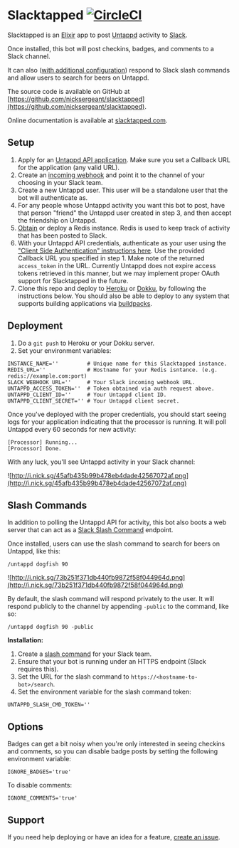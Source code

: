 # Slacktapped [![CircleCI](https://circleci.com/gh/nicksergeant/slacktapped.svg?style=svg)](https://circleci.com/gh/nicksergeant/slacktapped)

Slacktapped is an <a href="http://elixir-lang.org/">Elixir</a> app to post <a href="https://untappd.com/">Untappd</a> activity to <a href="https://slack.com/">Slack</a>.

Once installed, this bot will post checkins, badges, and comments to a Slack
channel.

It can also (<a href="#slash-commands">with additional configuration</a>)
respond to Slack slash commands and allow users to search for beers on Untappd.

The source code is available on GitHub at [https://github.com/nicksergeant/slacktapped](https://github.com/nicksergeant/slacktapped).

Online documentation is available at [slacktapped.com](http://slacktapped.com).

## Setup

1. Apply for an <a href="https://untappd.com/api/">Untappd API application</a>.
   Make sure you set a Callback URL for the application (any valid URL).
2. Create an <a href="https://api.slack.com/incoming-webhooks">incoming webhook</a>
   and point it to the channel of your choosing in your Slack team.
3. Create a new Untappd user. This user will be a standalone user that the bot
   will authenticate as.
4. For any people whose Untappd activity you want this bot to post, have that
   person "friend" the Untappd user created in step 3, and then accept the
   friendship on Untappd.
5. <a href="https://redislabs.com/redis-cloud">Obtain</a> or deploy a Redis
   instance. Redis is used to keep track of activity that has been posted to
   Slack.
6. With your Untappd API credentials, authenticate as your user using the
   <a href="https://untappd.com/api/docs#authentication">"Client Side Authentication" instructions here</a>.
   Use the provided Callback URL you specified in step 1. Make note of the
   returned `access_token` in the URL. Currently Untappd does not expire access
   tokens retrieved in this manner, but we may implement proper OAuth support
   for Slacktapped in the future.
7. Clone this repo and deploy to <a href="https://www.heroku.com/">Heroku</a>
   or <a href="http://dokku.viewdocs.io/dokku/">Dokku</a>, by following the
   instructions below. You should also be able to deploy to any system that
   supports building applications via <a href="https://devcenter.heroku.com/articles/buildpacks">buildpacks</a>.

## Deployment

1. Do a `git push` to Heroku or your Dokku server.
2. Set your environment variables:

```
INSTANCE_NAME=''         # Unique name for this Slacktapped instance.
REDIS_URL=''             # Hostname for your Redis isntance. (e.g. redis://example.com:port)
SLACK_WEBHOOK_URL=''     # Your Slack incoming webhook URL.
UNTAPPD_ACCESS_TOKEN=''  # Token obtained via auth request above.
UNTAPPD_CLIENT_ID=''     # Your Untappd client ID.
UNTAPPD_CLIENT_SECRET='' # Your Untappd client secret.
```

Once you've deployed with the proper credentials, you should start seeing logs
for your application indicating that the processor is running. It will poll
Untappd every 60 seconds for new activity:

```
[Processor] Running...
[Processor] Done.
```

With any luck, you'll see Untappd activity in your Slack channel:

![http://i.nick.sg/45afb435b99b478eb4dade42567072af.png](http://i.nick.sg/45afb435b99b478eb4dade42567072af.png)

## Slash Commands

In addition to polling the Untappd API for activity, this bot also boots a web
server that can act as a <a href="https://api.slack.com/slash-commands">Slack Slash Command</a> endpoint.

Once installed, users can use the slash command to search for beers on Untappd,
like this:

```
/untappd dogfish 90
```

![http://i.nick.sg/73b251f371db440fb9872f58f044964d.png](http://i.nick.sg/73b251f371db440fb9872f58f044964d.png)

By default, the slash command will respond privately to the user. It will
respond publicly to the channel by appending `-public` to the command, like so:

```
/untappd dogfish 90 -public
```

**Installation:**

1. Create a <a href="https://api.slack.com/slash-commands">slash command</a> for
   your Slack team.
2. Ensure that your bot is running under an HTTPS endpoint (Slack requires this).
3. Set the URL for the slash command to `https://<hostname-to-bot>/search`.
4. Set the environment variable for the slash command token:

```
UNTAPPD_SLASH_CMD_TOKEN=''
```

## Options

Badges can get a bit noisy when you're only interested in seeing checkins and
comments, so you can disable badge posts by setting the following environment
variable:

```
IGNORE_BADGES='true'
```

To disable comments:

```
IGNORE_COMMENTS='true'
```

## Support

If you need help deploying or have an idea for a feature, <a href="https://github.com/nicksergeant/slacktapped/issues/new">create an issue</a>.
